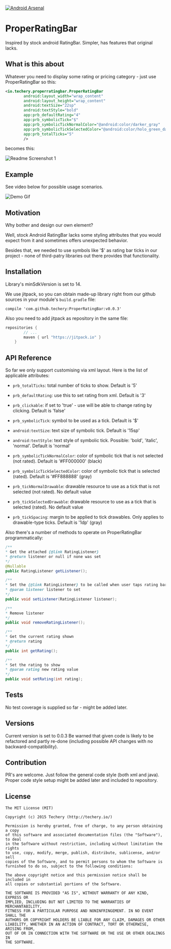 [![Android Arsenal](https://img.shields.io/badge/Android%20Arsenal-ProperRatingBar-green.svg?style=flat)](http://android-arsenal.com/details/1/2669)

# ProperRatingBar
Inspired by stock android RatingBar. Simpler, has features that original lacks.

## What is this about
Whatever you need to display some rating or pricing category - just use ProperRatingBar so this:
```xml
<io.techery.properratingbar.ProperRatingBar
        android:layout_width="wrap_content"
        android:layout_height="wrap_content"
        android:textSize="22sp"
        android:textStyle="bold"
        app:prb_defaultRating="4"
        app:prb_symbolicTick="$"
        app:prb_symbolicTickNormalColor="@android:color/darker_gray"
        app:prb_symbolicTickSelectedColor="@android:color/holo_green_dark"
        app:prb_totalTicks="5"
        />
```

becomes this:

![Readme Screenshot 1](https://raw.githubusercontent.com/techery/ProperRatingBar/master/readme_imgs/readme1.png)

## Example
See video below for possible usage scenarios.

![Demo Gif](https://raw.githubusercontent.com/techery/ProperRatingBar/master/readme_imgs/ProperRatingBar_v001_demo.gif)


## Motivation
Why bother and design our own element?

Well, stock Android RatingBar lacks some styling attributes that you would expect from it and sometimes offers unexpected behavior.

Besides that, we needed to use symbols like '$' as rating bar ticks in our project - none of third-patry libraries out there provides that functionality.

## Installation

Library's minSdkVersion is set to 14.

We use jitpack, so you can obtain made-up library right from our github sources in your module's `build.gradle` file:

`compile 'com.github.techery:ProperRatingBar:v0.0.3'`

Also you need to add jitpack as repository in the same file:
```groovy
repositories {
        // ...
        maven { url "https://jitpack.io" }
    }
```

## API Reference
So far we only support customising via xml layout.
Here is the list of applicable attributes:
+ ``prb_totalTicks``: total number of ticks to show. Default is '5'
+ ``prb_defaultRating``: use this to set rating from xml. Default is '3'
+ ``prb_clickable``: if set to 'true' - use will be able to change rating by clicking. Default is 'false'

+ ``prb_symbolicTick``: symbol to be used as a tick. Default is '$'
+ ``android:textSize``: text size of symbolic tick. Default is '15sp'
+ ``android:textStyle``: text style of symbolic tick. Possible: 'bold', 'italic', 'normal'. Default is 'normal'
+ ``prb_symbolicTickNormalColor``: color of symbolic tick that is not selected (not rated). Default is '#FF000000' (black)
+ ``prb_symbolicTickSelectedColor``: color of symbolic tick that is selected (rated). Default is '#FF888888' (gray)

+ ``prb_tickNormalDrawable``: drawable resource to use as a tick that is not selected (not rated). No default value
+ ``prb_tickSelectedDrawable``: drawable resource to use as a tick that is selected (rated). No default value
+ ``prb_tickSpacing``: margin to be applied to tick drawables. Only applies to drawable-type ticks. Default is '1dp' (gray)

Also there's a number of methods to operate on ProperRatingBar programmatically:
```java
/**
* Get the attached {@link RatingListener}
* @return listener or null if none was set
*/
@Nullable
public RatingListener getListener();

/**
* Set the {@link RatingListener} to be called when user taps rating bar's ticks
* @param listener listener to set
*/
public void setListener(RatingListener listener);

/**
* Remove listener
*/
public void removeRatingListener();

/**
* Get the current rating shown
* @return rating
*/
public int getRating();

/**
* Set the rating to show
* @param rating new rating value
*/
public void setRating(int rating);
```

## Tests

No test coverage is supplied so far - might be added later.

## Versions

Current version is set to 0.0.3
Be warned that given code is likely to be refactored and partly re-done (including possible API changes with no backward-compatibility).

## Contribution

PR's are welcome. Just follow the general code style (both xml and java). Proper code style setup might be added later and included to repository.

## License

    The MIT License (MIT)

    Copyright (c) 2015 Techery (http://techery.io/)

    Permission is hereby granted, free of charge, to any person obtaining a copy
    of this software and associated documentation files (the "Software"), to deal
    in the Software without restriction, including without limitation the rights
    to use, copy, modify, merge, publish, distribute, sublicense, and/or sell
    copies of the Software, and to permit persons to whom the Software is
    furnished to do so, subject to the following conditions:

    The above copyright notice and this permission notice shall be included in
    all copies or substantial portions of the Software.

    THE SOFTWARE IS PROVIDED "AS IS", WITHOUT WARRANTY OF ANY KIND, EXPRESS OR
    IMPLIED, INCLUDING BUT NOT LIMITED TO THE WARRANTIES OF MERCHANTABILITY,
    FITNESS FOR A PARTICULAR PURPOSE AND NONINFRINGEMENT. IN NO EVENT SHALL THE
    AUTHORS OR COPYRIGHT HOLDERS BE LIABLE FOR ANY CLAIM, DAMAGES OR OTHER
    LIABILITY, WHETHER IN AN ACTION OF CONTRACT, TORT OR OTHERWISE, ARISING FROM,
    OUT OF OR IN CONNECTION WITH THE SOFTWARE OR THE USE OR OTHER DEALINGS IN
    THE SOFTWARE.
